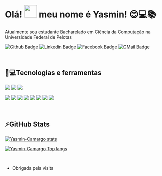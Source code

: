 
# Olá! <img src="https://raw.githubusercontent.com/TheDudeThatCode/TheDudeThatCode/master/Assets/Hi.gif" width="40" height="40" /> meu nome é Yasmin! 😊💻📚


Atualmente sou estudante Bacharelado em Ciência da Computação na Universidade Federal de Pelotas


[![Github Badge](https://img.shields.io/badge/-Github-000?style=flat-square&logo=Github&logoColor=white&link=https://github.com/Yasmin-Camargo)](https://github.com/Yasmin-Camargo)
[![Linkedin Badge](https://img.shields.io/badge/-LinkedIn-blue?style=flat-square&logo=Linkedin&logoColor=white&link=https://www.linkedin.com/in/yasmin-souza-camargo-4a036b163/)](https://www.linkedin.com/in/yasmin-souza-camargo-4a036b163/)
[![Facebook Badge](https://img.shields.io/badge/Facebook-1877F2?style=flat-square&logo=facebook&logoColor=white&link=https://web.facebook.com/yasmin.camargo.1291421/)](https://web.facebook.com/yasmin.camargo.1291421/)
[![GMail Badge](https://img.shields.io/badge/Gmail-D14836?style=flat-square&logo=gmail&logoColor=white&link=https://github.com/Yasmin-Camargo)](yasmin.sc@inf.ufpel.edu.br)

 <br />

## 🚀💻Tecnologias e ferramentas
[<img src="https://img.shields.io/badge/Linux-FCC624?style=flat-square&logo=linux&logoColor=black" />]()
[<img src="https://img.shields.io/badge/Ubuntu-E95420?style=flat-square&logo=ubuntu&logoColor=white" />]()
[<img src="https://img.shields.io/badge/Windows-0078D6?style=flat-square&logo=windows&logoColor=white" />]()

[<img src="https://img.shields.io/badge/Python-FFD43B?style=for-flat-square&logo=python&logoColor=blue" />]()
[<img src="https://img.shields.io/badge/C-00599C?style=flat-square&logo=c&logoColor=white" />]()
[<img src="https://img.shields.io/badge/HTML5-E34F26?style=flat-square&logo=html5&logoColor=white" />]()
[<img src="https://img.shields.io/badge/CSS3-1572B6?style=flat-square&logo=css3&logoColor=white" />]() 
[<img src="https://img.shields.io/badge/JavaScript-323330?style=flat-square&logo=javascript&logoColor=F7DF1E" />]() 
[<img src="https://img.shields.io/badge/Java-ED8B00?style=flat-square&logo=java&logoColor=white" />]()
[<img src="https://img.shields.io/badge/GIT-E44C30?style=flat-square&logo=git&logoColor=white" />]()
[<img src="https://img.shields.io/badge/GitHub-100000?style=flat-square&logo=github&logoColor=white" />]()

 <br />

## ⚡GitHub Stats
[![Yasmin-Camargo stats](https://github-readme-stats.vercel.app/api?username=Yasmin-Camargo&theme=radical)](https://github.com/NOMEGIT/github-readme-stats)

[![Yasmin-Camargo Top langs](https://github-readme-stats.vercel.app/api/top-langs/?username=Yasmin-Camargo&theme=radical)](https://github.com/NOMEGIT/github-readme-stats)

 <br />

- Obrigada pela visita